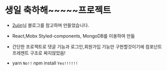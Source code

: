 # 생일 축하해~~~~~프로젝트

- [2ujin](https://velog.io/@2ujin/%EC%B9%9C%EA%B5%AC%EC%83%9D%EC%9D%BC-%EA%B8%B0%EB%85%90-%EC%9B%B9%EC%82%AC%EC%9D%B4%ED%8A%B8-%EB%A7%8C%EB%93%A4%EA%B8%B0)님 블로그를 참고하며 만들었습니다.

- React,Mobx Styled-components, MongoDB를 이용하여 만듦

- 간단한 프로젝트로 댓글 기능과 로그인,회원가입 기능만 구현할것이기에 컴포넌트 프레젠트 구조로 짜지않았음!

- yarn `No!!` npm install `Yes!!!!!!`